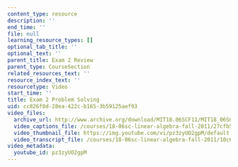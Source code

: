 ```yaml
---
content_type: resource
description: ''
end_time: ''
file: null
learning_resource_types: []
optional_tab_title: ''
optional_text: ''
parent_title: Exam 2 Review
parent_type: CourseSection
related_resources_text: ''
resource_index_text: ''
resourcetype: Video
start_time: ''
title: Exam 2 Problem Solving
uid: cc826f0d-28ea-422c-b165-3b59125aef93
video_files:
  archive_url: http://www.archive.org/download/MIT18.06SCF11/MIT18_06SC_110607_L1_300k.mp4
  video_captions_file: /courses/18-06sc-linear-algebra-fall-2011/27cfb5e03b0f5977a2721064142b9f50_pz3zyUO2gpM.vtt
  video_thumbnail_file: https://img.youtube.com/vi/pz3zyUO2gpM/default.jpg
  video_transcript_file: /courses/18-06sc-linear-algebra-fall-2011/10c6dd8428b4f011299e3b905bee4c11_pz3zyUO2gpM.pdf
video_metadata:
  youtube_id: pz3zyUO2gpM
---
```

